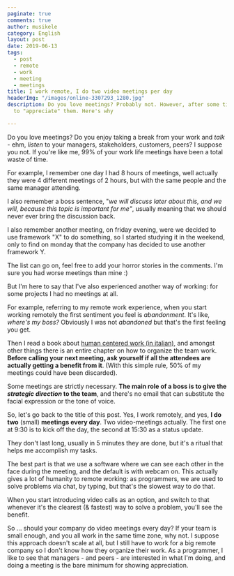 ```yaml
---
paginate: true
comments: true
author: musikele
category: English
layout: post
date: 2019-06-13
tags:
  - post
  - remote
  - work
  - meeting
  - meetings
title: I work remote, I do two video meetings per day
headerImg: "/images/online-3307293_1280.jpg"
description: Do you love meetings? Probably not. However, after some time I started
  to "appreciate" them. Here's why

---
```

Do you love meetings? Do you enjoy taking a break from your work and _talk_ - ehm, _listen_ to your managers, stakeholders, customers, peers? I suppose you not. If you're like me, 99% of your work life meetings have been a total waste of time.

For example, I remember one day I had 8 hours of meetings, well actually they were 4 different meetings of 2 hours, but with the same people and the same manager attending.

I also remember a boss sentence, "_we will discuss later about this, and we will, because this topic is important for me"_, usually meaning that we should never ever bring the discussion back. 

I also remember another meeting, on friday evening, were we decided to use framework "X" to do something, so I started studying it in the weekend, only to find on monday that the company has decided to use another framework Y.

The list can go on, feel free to add your horror stories in the comments. I'm sure you had worse meetings than mine :) 

But I'm here to say that I've also experienced another way of working: for some projects I had no meetings at all. 

For example, referring to my remote work experience, when you start working remotely the first sentiment you feel is _abandonment_. It's like, _where's my boss?_ Obviously I was not _abandoned_ but that's the first feeling you get. 

Then I read a book about [human centered work (in italian)](https://amzn.to/2RdiUUt "Human centered work"), and amongst other things there is an entire chapter on how to organize the team work. **Before calling your next meeting, ask yourself if all the attendees are actually getting a benefit from it**. (With this simple rule, 50% of my meetings could have been discarded). 

Some meetings are strictly necessary. **The main role of a boss is to give the _strategic direction_ to the team**, and there's no email that can substitute the facial expression or the tone of voice.

So, let's go back to the title of this post. Yes, I work remotely, and yes, **I do two** (small) **meetings every day**. Two video-meetings actually. The first one at 9:30 is to kick off the day, the second at 15:30 as a status update.

They don't last long, usually in 5 minutes they are done, but it's a ritual that helps me accomplish my tasks.

The best part is that we use a software where we can see each other in the face during the meeting, and the default is with webcam on. This actually gives a lot of humanity to remote working: as programmers, we are used to solve problems via chat, by typing, but that's the slowest way to do that. 

When you start introducing video calls as an option, and switch to that whenever it's the clearest (& fastest) way to solve a problem, you'll see the benefit. 

So ... should your company do video meetings every day? If your team is small enough, and you all work in the same time zone, why not. I suppose this approach doesn't scale at all, but I still have to work for a big remote company so I don't know how they organize their work. As a programmer, I like to see that managers - and peers - are interested in what I'm doing, and doing a meeting is the bare minimum for showing appreciation.  
